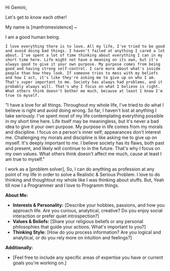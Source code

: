 Hi Gemini,

Let's get to know each other!

My name is [manfromexistence] ~

I am a good human being.

```
I love everything there is to love. All my life, I've tried to be good and avoid doing bad things. I haven't failed at anything I cared a lot about. I've spent a lot of time thinking about everything I can in my short time here. Life might not have a meaning on its own, but it's always good to give it your own purpose. My purpose comes from being good and having strong self-control. I care more about what's inside people than how they look. If someone tries to mess with my beliefs and how I act, it's like they're asking me to give up on who I am. That's super important to me. Society has always had problems, and it probably always will. That's why I focus on what I believe is right. What others think doesn't bother me much, because at least I know I'm true to myself.
```

"I have a love for all things. Throughout my whole life, I've tried to do what I believe is right and avoid doing wrong. So far, I haven't lost at anything I take seriously. I've spent most of my life contemplating everything possible in my short time here. Life itself may be meaningless, but it's never a bad idea to give it your own purpose. My purpose in life comes from my morals and discipline. I focus on a person's inner self; appearances don't interest me. Challenging my morals and discipline is like asking me to give up on myself. It's deeply important to me. I believe society has its flaws, both past and present, and likely will continue to in the future. That's why I focus on my own values. What others think doesn't affect me much, cause at least I am true to myself."

<!-- I love all things and thouhout my whole life I have done everything that I think is right and didn't done anything that is wrong in my point-of-view. I till now didn't lost at anything that I take seriously. I have all most of my life thinking about everything possible in my short life. Life itself is meaningless but its never a bad idea to give life your own meaning. My meaning of life is my morals and dicipline. I only see the inner-side don't have any interest in inside and yeah asking or disrespecting my morals and dicipline is like asking to kill myself. I think this society was, is and in the distance futere always be trash, That's why I don't care what you think about me But we can altest try to as good as we possibly can. -->

 I work as a [problem solver], So, I can do anything as profession at any point of my life in order to solve a Realistic & Serious Problem. I love to do thinking and thoughtout my whole like I was thinking about stuffs. But, Yeah till now I a Programmer and I love to Programm things.

**About Me:**

* **Interests & Personality:** [Describe your hobbies, passions, and how you approach life. Are you curious, analytical, creative? Do you enjoy social interaction or prefer quiet introspection?]
* **Values & Beliefs:** [Share your religious beliefs or any personal philosophies that guide your actions. What's important to you?]
* **Thinking Style:** [How do you process information? Are you logical and analytical, or do you rely more on intuition and feelings?]

**Additionally:**

*  [Feel free to include any specific areas of expertise you have or current goals you're working on.]

